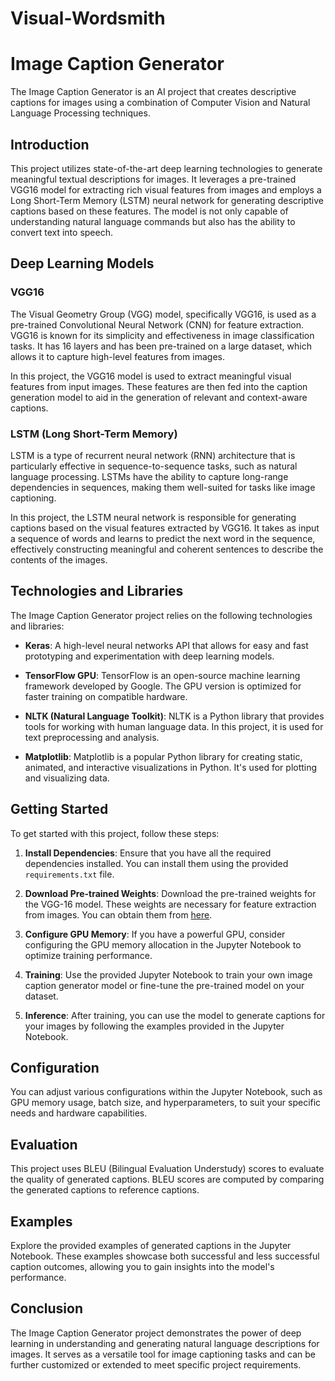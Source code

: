 # Visual-Wordsmith
# Image Caption Generator

The Image Caption Generator is an AI project that creates descriptive captions for images using a combination of Computer Vision and Natural Language Processing techniques.

## Introduction

This project utilizes state-of-the-art deep learning technologies to generate meaningful textual descriptions for images. It leverages a pre-trained VGG16 model for extracting rich visual features from images and employs a Long Short-Term Memory (LSTM) neural network for generating descriptive captions based on these features. The model is not only capable of understanding natural language commands but also has the ability to convert text into speech.

## Deep Learning Models

### VGG16

The Visual Geometry Group (VGG) model, specifically VGG16, is used as a pre-trained Convolutional Neural Network (CNN) for feature extraction. VGG16 is known for its simplicity and effectiveness in image classification tasks. It has 16 layers and has been pre-trained on a large dataset, which allows it to capture high-level features from images.

In this project, the VGG16 model is used to extract meaningful visual features from input images. These features are then fed into the caption generation model to aid in the generation of relevant and context-aware captions.

### LSTM (Long Short-Term Memory)

LSTM is a type of recurrent neural network (RNN) architecture that is particularly effective in sequence-to-sequence tasks, such as natural language processing. LSTMs have the ability to capture long-range dependencies in sequences, making them well-suited for tasks like image captioning.

In this project, the LSTM neural network is responsible for generating captions based on the visual features extracted by VGG16. It takes as input a sequence of words and learns to predict the next word in the sequence, effectively constructing meaningful and coherent sentences to describe the contents of the images.

## Technologies and Libraries

The Image Caption Generator project relies on the following technologies and libraries:

- **Keras**: A high-level neural networks API that allows for easy and fast prototyping and experimentation with deep learning models.

- **TensorFlow GPU**: TensorFlow is an open-source machine learning framework developed by Google. The GPU version is optimized for faster training on compatible hardware.

- **NLTK (Natural Language Toolkit)**: NLTK is a Python library that provides tools for working with human language data. In this project, it is used for text preprocessing and analysis.

- **Matplotlib**: Matplotlib is a popular Python library for creating static, animated, and interactive visualizations in Python. It's used for plotting and visualizing data.

## Getting Started

To get started with this project, follow these steps:

1. **Install Dependencies**: Ensure that you have all the required dependencies installed. You can install them using the provided `requirements.txt` file.

2. **Download Pre-trained Weights**: Download the pre-trained weights for the VGG-16 model. These weights are necessary for feature extraction from images. You can obtain them from [here](https://github.com/fchollet/deep-learning-models/releases/download/v0.1/vgg16_weights_tf_dim_ordering_tf_kernels.h5).

3. **Configure GPU Memory**: If you have a powerful GPU, consider configuring the GPU memory allocation in the Jupyter Notebook to optimize training performance.

4. **Training**: Use the provided Jupyter Notebook to train your own image caption generator model or fine-tune the pre-trained model on your dataset.

5. **Inference**: After training, you can use the model to generate captions for your images by following the examples provided in the Jupyter Notebook.

## Configuration

You can adjust various configurations within the Jupyter Notebook, such as GPU memory usage, batch size, and hyperparameters, to suit your specific needs and hardware capabilities.

## Evaluation

This project uses BLEU (Bilingual Evaluation Understudy) scores to evaluate the quality of generated captions. BLEU scores are computed by comparing the generated captions to reference captions.

## Examples

Explore the provided examples of generated captions in the Jupyter Notebook. These examples showcase both successful and less successful caption outcomes, allowing you to gain insights into the model's performance.

## Conclusion

The Image Caption Generator project demonstrates the power of deep learning in understanding and generating natural language descriptions for images. It serves as a versatile tool for image captioning tasks and can be further customized or extended to meet specific project requirements.

